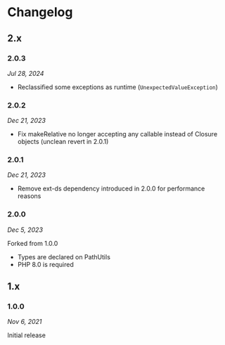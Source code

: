 # Changelog

## 2.x

### 2.0.3

*Jul 28, 2024*

* Reclassified some exceptions as runtime (`UnexpectedValueException`)

### 2.0.2

*Dec 21, 2023*

* Fix makeRelative no longer accepting any callable instead of Closure objects (unclean revert in 2.0.1)

### 2.0.1

*Dec 21, 2023*

* Remove ext-ds dependency introduced in 2.0.0 for performance reasons

### 2.0.0

*Dec 5, 2023*

Forked from 1.0.0

* Types are declared on PathUtils
* PHP 8.0 is required

## 1.x

### 1.0.0

*Nov 6, 2021*

Initial release
